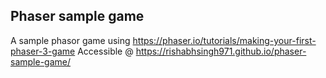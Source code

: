 ## Phaser sample game
A sample phasor game using https://phaser.io/tutorials/making-your-first-phaser-3-game
Accessible @ https://rishabhsingh971.github.io/phaser-sample-game/
